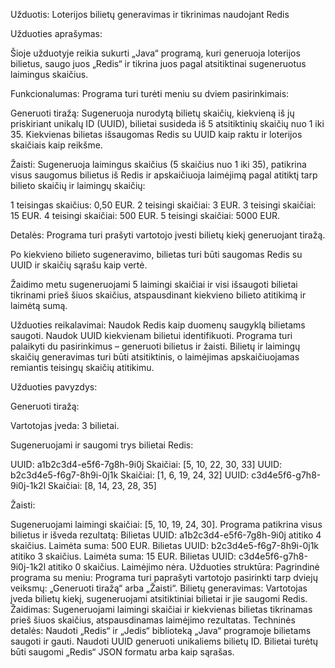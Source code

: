 Užduotis: Loterijos bilietų generavimas ir tikrinimas naudojant Redis

Užduoties aprašymas:

Šioje užduotyje reikia sukurti „Java“ programą, kuri generuoja loterijos bilietus, saugo juos „Redis“ ir tikrina juos pagal atsitiktinai sugeneruotus laimingus skaičius.

Funkcionalumas:
Programa turi turėti meniu su dviem pasirinkimais:

Generuoti tiražą: Sugeneruoja nurodytą bilietų skaičių, kiekvieną iš jų priskiriant unikalų ID (UUID), bilietai susideda iš 5 atsitiktinių skaičių nuo 1 iki 35. Kiekvienas bilietas išsaugomas Redis su UUID kaip raktu ir loterijos skaičiais kaip reikšme.

Žaisti: Sugeneruoja laimingus skaičius (5 skaičius nuo 1 iki 35), patikrina visus saugomus bilietus iš Redis ir apskaičiuoja laimėjimą pagal atitiktį tarp bilieto skaičių ir laimingų skaičių:

1 teisingas skaičius: 0,50 EUR.
2 teisingi skaičiai: 3 EUR.
3 teisingi skaičiai: 15 EUR.
4 teisingi skaičiai: 500 EUR.
5 teisingi skaičiai: 5000 EUR.

Detalės:
Programa turi prašyti vartotojo įvesti bilietų kiekį generuojant tiražą.

Po kiekvieno bilieto sugeneravimo, bilietas turi būti saugomas Redis su UUID ir skaičių sąrašu kaip vertė.

Žaidimo metu sugeneruojami 5 laimingi skaičiai ir visi išsaugoti bilietai tikrinami prieš šiuos skaičius, atspausdinant kiekvieno bilieto atitikimą ir laimėtą sumą.

Užduoties reikalavimai:
Naudok Redis kaip duomenų saugyklą bilietams saugoti.
Naudok UUID kiekvienam bilietui identifikuoti.
Programa turi palaikyti du pasirinkimus – generuoti bilietus ir žaisti.
Bilietų ir laimingų skaičių generavimas turi būti atsitiktinis, o laimėjimas apskaičiuojamas remiantis teisingų skaičių atitikimu.

Užduoties pavyzdys:

Generuoti tiražą:

Vartotojas įveda: 3 bilietai.

Sugeneruojami ir saugomi trys bilietai Redis:

UUID: a1b2c3d4-e5f6-7g8h-9i0j Skaičiai: [5, 10, 22, 30, 33]
UUID: b2c3d4e5-f6g7-8h9i-0j1k Skaičiai: [1, 6, 19, 24, 32]
UUID: c3d4e5f6-g7h8-9i0j-1k2l Skaičiai: [8, 14, 23, 28, 35]

Žaisti:

Sugeneruojami laimingi skaičiai: [5, 10, 19, 24, 30].
Programa patikrina visus bilietus ir išveda rezultatą:
Bilietas UUID: a1b2c3d4-e5f6-7g8h-9i0j atitiko 4 skaičius. Laimėta suma: 500 EUR.
Bilietas UUID: b2c3d4e5-f6g7-8h9i-0j1k atitiko 3 skaičius. Laimėta suma: 15 EUR.
Bilietas UUID: c3d4e5f6-g7h8-9i0j-1k2l atitiko 0 skaičius. Laimėjimo nėra.
Užduoties struktūra:
Pagrindinė programa su meniu: Programa turi paprašyti vartotojo pasirinkti tarp dviejų veiksmų: „Generuoti tiražą“ arba „Žaisti“.
Bilietų generavimas: Vartotojas įveda bilietų kiekį, sugeneruojami atsitiktiniai bilietai ir jie saugomi Redis.
Žaidimas: Sugeneruojami laimingi skaičiai ir kiekvienas bilietas tikrinamas prieš šiuos skaičius, atspausdinamas laimėjimo rezultatas.
Techninės detalės:
Naudoti „Redis“ ir „Jedis“ biblioteką „Java“ programoje bilietams saugoti ir gauti.
Naudoti UUID generuoti unikaliems bilietų ID.
Bilietai turėtų būti saugomi „Redis“ JSON formatu arba kaip sąrašas.
